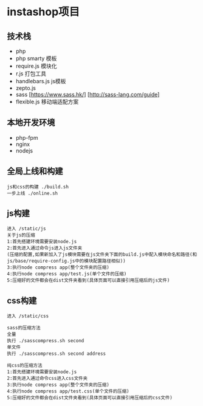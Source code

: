# instashop项目

## 技术栈
+ php
+ php smarty 模板
+ require.js 模块化
+ r.js 打包工具
+ handlebars.js js模板
+ zepto.js
+ sass [https://www.sass.hk/] [http://sass-lang.com/guide]
+ flexible.js 移动端适配方案

## 本地开发环境
+ php-fpm
+ nginx
+ nodejs

## 全局上线和构建
```
js和css的构建 ./build.sh
一步上线 ./online.sh
```

## js构建

```
进入 /static/js
关于js的压缩
1:首先搭建环境需要安装node.js
2:首先进入通过命令js进入js文件夹
(压缩的配置,如果新加入了js模块需要在js文件夹下面的build.js中配入模块命名和路径(和js/base/require-config.js中的模块配置路径相似))
3:执行node compress app(整个文件夹的压缩)
4:执行node compress app/test.js(单个文件的压缩)
5:压缩好的文件都会在dist文件夹看到(具体页面可以直接引用压缩后的js文件)
```

## css构建

```
进入 /static/css

sass的压缩方法
全量
执行 ./sasscompress.sh second
单文件
执行 ./sasscompress.sh second address

纯css的压缩方法
1:首先搭建环境需要安装node.js
2:首先进入通过命令css进入css文件夹
3:执行node compress app(整个文件夹的压缩)
4:执行node compress app/test.css(单个文件的压缩)
5:压缩好的文件都会在dist文件夹看到(具体页面可以直接引用压缩后的css文件)

```
